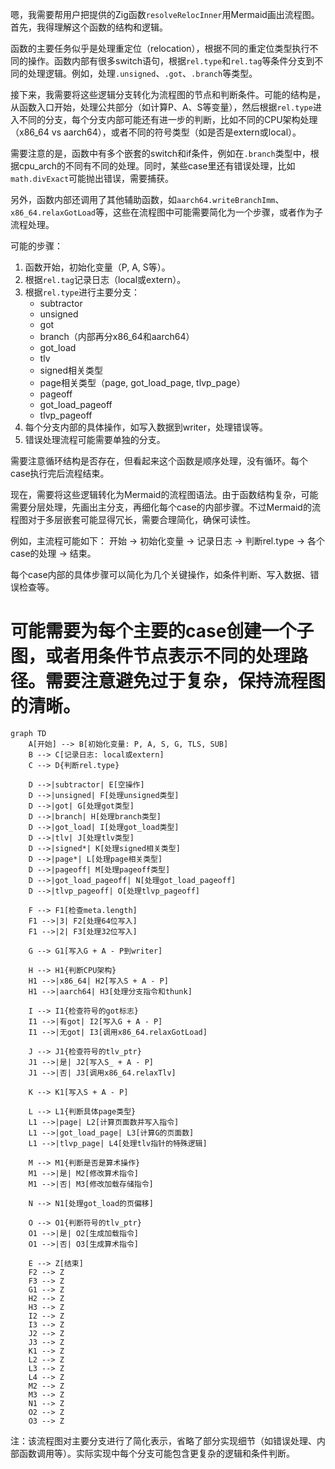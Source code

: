 嗯，我需要帮用户把提供的Zig函数`resolveRelocInner`用Mermaid画出流程图。首先，我得理解这个函数的结构和逻辑。

函数的主要任务似乎是处理重定位（relocation），根据不同的重定位类型执行不同的操作。函数内部有很多switch语句，根据`rel.type`和`rel.tag`等条件分支到不同的处理逻辑。例如，处理`.unsigned`、`.got`、`.branch`等类型。

接下来，我需要将这些逻辑分支转化为流程图的节点和判断条件。可能的结构是，从函数入口开始，处理公共部分（如计算P、A、S等变量），然后根据`rel.type`进入不同的分支，每个分支内部可能还有进一步的判断，比如不同的CPU架构处理（x86_64 vs aarch64），或者不同的符号类型（如是否是extern或local）。

需要注意的是，函数中有多个嵌套的switch和if条件，例如在`.branch`类型中，根据cpu_arch的不同有不同的处理。同时，某些case里还有错误处理，比如`math.divExact`可能抛出错误，需要捕获。

另外，函数内部还调用了其他辅助函数，如`aarch64.writeBranchImm`、`x86_64.relaxGotLoad`等，这些在流程图中可能需要简化为一个步骤，或者作为子流程处理。

可能的步骤：
1. 函数开始，初始化变量（P, A, S等）。
2. 根据`rel.tag`记录日志（local或extern）。
3. 根据`rel.type`进行主要分支：
   - subtractor
   - unsigned
   - got
   - branch（内部再分x86_64和aarch64）
   - got_load
   - tlv
   - signed相关类型
   - page相关类型（page, got_load_page, tlvp_page）
   - pageoff
   - got_load_pageoff
   - tlvp_pageoff
4. 每个分支内部的具体操作，如写入数据到writer，处理错误等。
5. 错误处理流程可能需要单独的分支。

需要注意循环结构是否存在，但看起来这个函数是顺序处理，没有循环。每个case执行完后流程结束。

现在，需要将这些逻辑转化为Mermaid的流程图语法。由于函数结构复杂，可能需要分层处理，先画出主分支，再细化每个case的内部步骤。不过Mermaid的流程图对于多层嵌套可能显得冗长，需要合理简化，确保可读性。

例如，主流程可能如下：
开始 → 初始化变量 → 记录日志 → 判断rel.type → 各个case的处理 → 结束。

每个case内部的具体步骤可以简化为几个关键操作，如条件判断、写入数据、错误检查等。

可能需要为每个主要的case创建一个子图，或者用条件节点表示不同的处理路径。需要注意避免过于复杂，保持流程图的清晰。
================================================
```mermaid
graph TD
    A[开始] --> B[初始化变量: P, A, S, G, TLS, SUB]
    B --> C[记录日志: local或extern]
    C --> D{判断rel.type}
    
    D -->|subtractor| E[空操作]
    D -->|unsigned| F[处理unsigned类型]
    D -->|got| G[处理got类型]
    D -->|branch| H[处理branch类型]
    D -->|got_load| I[处理got_load类型]
    D -->|tlv| J[处理tlv类型]
    D -->|signed*| K[处理signed相关类型]
    D -->|page*| L[处理page相关类型]
    D -->|pageoff| M[处理pageoff类型]
    D -->|got_load_pageoff| N[处理got_load_pageoff]
    D -->|tlvp_pageoff| O[处理tlvp_pageoff]
    
    F --> F1[检查meta.length]
    F1 -->|3| F2[处理64位写入]
    F1 -->|2| F3[处理32位写入]
    
    G --> G1[写入G + A - P到writer]
    
    H --> H1{判断CPU架构}
    H1 -->|x86_64| H2[写入S + A - P]
    H1 -->|aarch64| H3[处理分支指令和thunk]
    
    I --> I1{检查符号的got标志}
    I1 -->|有got| I2[写入G + A - P]
    I1 -->|无got| I3[调用x86_64.relaxGotLoad]
    
    J --> J1{检查符号的tlv_ptr}
    J1 -->|是| J2[写入S_ + A - P]
    J1 -->|否| J3[调用x86_64.relaxTlv]
    
    K --> K1[写入S + A - P]
    
    L --> L1{判断具体page类型}
    L1 -->|page| L2[计算页面数并写入指令]
    L1 -->|got_load_page| L3[计算G的页面数]
    L1 -->|tlvp_page| L4[处理tlv指针的特殊逻辑]
    
    M --> M1{判断是否是算术操作}
    M1 -->|是| M2[修改算术指令]
    M1 -->|否| M3[修改加载存储指令]
    
    N --> N1[处理got_load的页偏移]
    
    O --> O1{判断符号的tlv_ptr}
    O1 -->|是| O2[生成加载指令]
    O1 -->|否| O3[生成算术指令]
    
    E --> Z[结束]
    F2 --> Z
    F3 --> Z
    G1 --> Z
    H2 --> Z
    H3 --> Z
    I2 --> Z
    I3 --> Z
    J2 --> Z
    J3 --> Z
    K1 --> Z
    L2 --> Z
    L3 --> Z
    L4 --> Z
    M2 --> Z
    M3 --> Z
    N1 --> Z
    O2 --> Z
    O3 --> Z
``` 

注：该流程图对主要分支进行了简化表示，省略了部分实现细节（如错误处理、内部函数调用等）。实际实现中每个分支可能包含更复杂的逻辑和条件判断。